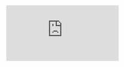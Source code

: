 ![VWDR Banner](https://username.github.io/vwdr/index.html)

<!--![Profile Banner](https://via.placeholder.com/1200x300/000000/FFFFFF?text=vwdr&font=Roboto&text_color=RGB(255,0,0)+%7C+RGB(0,255,0)+%7C+RGB(0,0,255))-->




<!--
**vwdr/vwdr** is a ✨ _special_ ✨ repository because its `README.md` (this file) appears on your GitHub profile.

Here are some ideas to get you started:

- 🔭 I’m currently working on ...
- 🌱 I’m currently learning ...
- 👯 I’m looking to collaborate on ...
- 🤔 I’m looking for help with ...
- 💬 Ask me about ...
- 📫 How to reach me: ...
- 😄 Pronouns: ...
- ⚡ Fun fact: ...
-->
